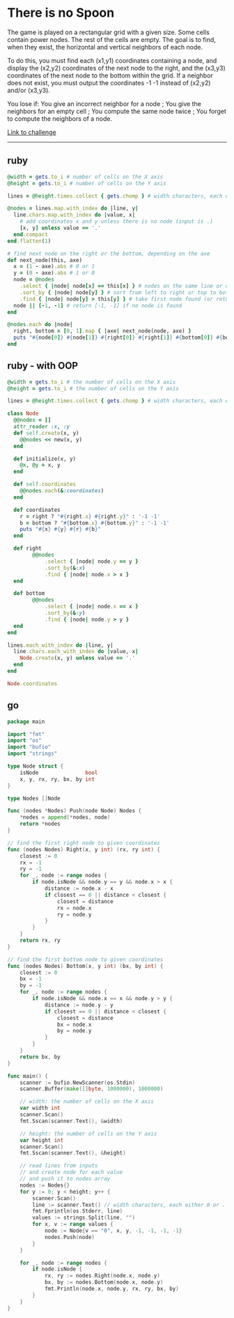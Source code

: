 # There is no Spoon

The game is played on a rectangular grid with a given size. Some cells contain power nodes. The rest of the cells are empty. The goal is to find, when they exist, the horizontal and vertical neighbors of each node.

To do this, you must find each (x1,y1) coordinates containing a node, and display the (x2,y2) coordinates of the next node to the right, and the (x3,y3) coordinates of the next node to the bottom within the grid. If a neighbor does not exist, you must output the coordinates -1 -1 instead of (x2,y2) and/or (x3,y3).

You lose if: You give an incorrect neighbor for a node ; You give the neighbors for an empty cell ; You compute the same node twice ; You forget to compute the neighbors of a node.

[Link to challenge](https://www.codingame.com/ide/puzzle/there-is-no-spoon-episode-1)

---

## ruby

```ruby
@width = gets.to_i # number of cells on the X axis
@height = gets.to_i # number of cells on the Y axis

lines = @height.times.collect { gets.chomp } # width characters, each either 0 or .

@nodes = lines.map.with_index do |line, y|
  line.chars.map.with_index do |value, x|
    # add coordinates x and y unless there is no node (input is .)
    [x, y] unless value == '.'
  end.compact
end.flatten(1)

# find next node on the right or the bottom, depending on the axe
def next_node(this, axe)
  x = (1 - axe).abs # 0 or 1
  y = (0 - axe).abs # 1 or 0
  node = @nodes
    .select { |node| node[x] == this[x] } # nodes on the same line or column (y or x)
    .sort_by { |node| node[y] } # sort from left to right or top to bottom (by x or y)
    .find { |node| node[y] > this[y] } # take first node found (or return nil)
  node || [-1, -1] # return [-1, -1] if no node is found
end

@nodes.each do |node|
  right, bottom = [0, 1].map { |axe| next_node(node, axe) }
  puts "#{node[0]} #{node[1]} #{right[0]} #{right[1]} #{bottom[0]} #{bottom[1]}"
end
```

## ruby - with OOP

```ruby
@width = gets.to_i # the number of cells on the X axis
@height = gets.to_i # the number of cells on the Y axis

lines = @height.times.collect { gets.chomp } # width characters, each either 0 or .

class Node
  @@nodes = []
  attr_reader :x, :y
  def self.create(x, y)
    @@nodes << new(x, y)
  end

  def initialize(x, y)
    @x, @y = x, y
  end

  def self.coordinates
    @@nodes.each(&:coordinates)
  end

  def coordinates
    r = right ? "#{right.x} #{right.y}" : '-1 -1'
    b = bottom ? "#{bottom.x} #{bottom.y}" : '-1 -1'
    puts "#{x} #{y} #{r} #{b}"
  end

  def right
		@@nodes
			.select { |node| node.y == y }
			.sort_by(&:x)
			.find { |node| node.x > x }
  end

  def bottom
		@@nodes
			.select { |node| node.x == x }
			.sort_by(&:y)
			.find { |node| node.y > y }
  end
end

lines.each_with_index do |line, y|
  line.chars.each_with_index do |value, x|
    Node.create(x, y) unless value == '.'
  end
end

Node.coordinates
```

## go

```go
package main

import "fmt"
import "os"
import "bufio"
import "strings"

type Node struct {
	isNode               bool
	x, y, rx, ry, bx, by int
}

type Nodes []Node

func (nodes *Nodes) Push(node Node) Nodes {
	*nodes = append(*nodes, node)
	return *nodes
}

// find the first right node to given coordinates
func (nodes Nodes) Right(x, y int) (rx, ry int) {
	closest := 0
	rx = -1
	ry = -1
	for _, node := range nodes {
		if node.isNode && node.y == y && node.x > x {
			distance := node.x - x
			if closest == 0 || distance < closest {
				closest = distance
				rx = node.x
				ry = node.y
			}
		}
	}
	return rx, ry
}

// find the first bottom node to given coordinates
func (nodes Nodes) Bottom(x, y int) (bx, by int) {
	closest := 0
	bx = -1
	by = -1
	for _, node := range nodes {
		if node.isNode && node.x == x && node.y > y {
			distance := node.y - y
			if closest == 0 || distance < closest {
				closest = distance
				bx = node.x
				by = node.y
			}
		}
	}
	return bx, by
}

func main() {
	scanner := bufio.NewScanner(os.Stdin)
	scanner.Buffer(make([]byte, 1000000), 1000000)

	// width: the number of cells on the X axis
	var width int
	scanner.Scan()
	fmt.Sscan(scanner.Text(), &width)

	// height: the number of cells on the Y axis
	var height int
	scanner.Scan()
	fmt.Sscan(scanner.Text(), &height)

	// read lines from inputs
	// and create node for each value
	// and push it to nodes array
	nodes := Nodes{}
	for y := 0; y < height; y++ {
		scanner.Scan()
		line := scanner.Text() // width characters, each either 0 or .
		fmt.Fprintln(os.Stderr, line)
		values := strings.Split(line, "")
		for x, v := range values {
			node := Node{v == "0", x, y, -1, -1, -1, -1}
			nodes.Push(node)
		}
	}

	for _, node := range nodes {
		if node.isNode {
			rx, ry := nodes.Right(node.x, node.y)
			bx, by := nodes.Bottom(node.x, node.y)
			fmt.Println(node.x, node.y, rx, ry, bx, by)
		}
	}
}
```

